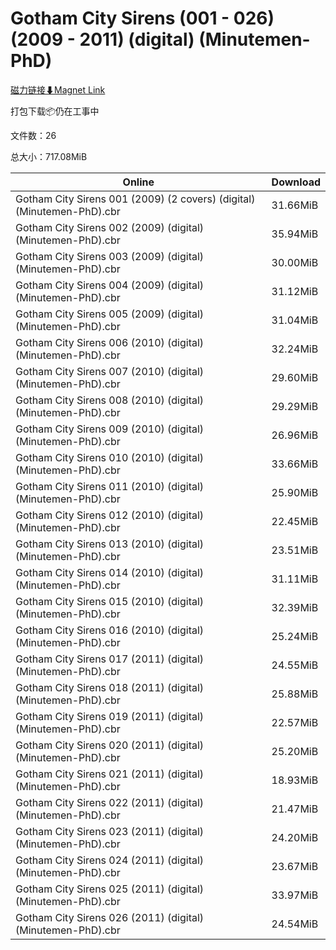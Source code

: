 # Gotham City Sirens (001 - 026) (2009 - 2011) (digital) (Minutemen-PhD)

[磁力链接⬇Magnet Link](magnet:?xt=urn:btih:6afd86d93f6251f2232a5b687537c1b3ee35dcfd&dn=Gotham%20City%20Sirens%20%28001%20-%20026%29%20%282009%20-%202011%29%20%28digital%29%20%28Minutemen-PhD%29)

打包下载📦仍在工事中

文件数：26

总大小：717.08MiB

Online | Download
--- | ---
Gotham City Sirens 001 (2009) (2 covers) (digital) (Minutemen-PhD).cbr | 31.66MiB
Gotham City Sirens 002 (2009) (digital) (Minutemen-PhD).cbr | 35.94MiB
Gotham City Sirens 003 (2009) (digital) (Minutemen-PhD).cbr | 30.00MiB
Gotham City Sirens 004 (2009) (digital) (Minutemen-PhD).cbr | 31.12MiB
Gotham City Sirens 005 (2009) (digital) (Minutemen-PhD).cbr | 31.04MiB
Gotham City Sirens 006 (2010) (digital) (Minutemen-PhD).cbr | 32.24MiB
Gotham City Sirens 007 (2010) (digital) (Minutemen-PhD).cbr | 29.60MiB
Gotham City Sirens 008 (2010) (digital) (Minutemen-PhD).cbr | 29.29MiB
Gotham City Sirens 009 (2010) (digital) (Minutemen-PhD).cbr | 26.96MiB
Gotham City Sirens 010 (2010) (digital) (Minutemen-PhD).cbr | 33.66MiB
Gotham City Sirens 011 (2010) (digital) (Minutemen-PhD).cbr | 25.90MiB
Gotham City Sirens 012 (2010) (digital) (Minutemen-PhD).cbr | 22.45MiB
Gotham City Sirens 013 (2010) (digital) (Minutemen-PhD).cbr | 23.51MiB
Gotham City Sirens 014 (2010) (digital) (Minutemen-PhD).cbr | 31.11MiB
Gotham City Sirens 015 (2010) (digital) (Minutemen-PhD).cbr | 32.39MiB
Gotham City Sirens 016 (2010) (digital) (Minutemen-PhD).cbr | 25.24MiB
Gotham City Sirens 017 (2011) (digital) (Minutemen-PhD).cbr | 24.55MiB
Gotham City Sirens 018 (2011) (digital) (Minutemen-PhD).cbr | 25.88MiB
Gotham City Sirens 019 (2011) (digital) (Minutemen-PhD).cbr | 22.57MiB
Gotham City Sirens 020 (2011) (digital) (Minutemen-PhD).cbr | 25.20MiB
Gotham City Sirens 021 (2011) (digital) (Minutemen-PhD).cbr | 18.93MiB
Gotham City Sirens 022 (2011) (digital) (Minutemen-PhD).cbr | 21.47MiB
Gotham City Sirens 023 (2011) (digital) (Minutemen-PhD).cbr | 24.20MiB
Gotham City Sirens 024 (2011) (digital) (Minutemen-PhD).cbr | 23.67MiB
Gotham City Sirens 025 (2011) (digital) (Minutemen-PhD).cbr | 33.97MiB
Gotham City Sirens 026 (2011) (digital) (Minutemen-PhD).cbr | 24.54MiB